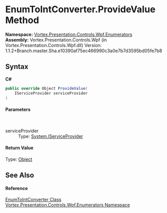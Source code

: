 # EnumToIntConverter.ProvideValue Method 
 

**Namespace:**&nbsp;<a href="N_Vortex_Presentation_Controls_Wpf_Enumerators.md">Vortex.Presentation.Controls.Wpf.Enumerators</a><br />**Assembly:**&nbsp;Vortex.Presentation.Controls.Wpf (in Vortex.Presentation.Controls.Wpf.dll) Version: 1.1.2+Branch.master.Sha.e10390af75ec466990c3a0e7b7d3595bd05fe7b8

## Syntax

**C#**<br />
``` C#
public override Object ProvideValue(
	IServiceProvider serviceProvider
)
```


#### Parameters
&nbsp;<dl><dt>serviceProvider</dt><dd>Type: <a href="http://msdn2.microsoft.com/en-us/library/zbywf1tw" target="_blank">System.IServiceProvider</a><br /></dd></dl>

#### Return Value
Type: <a href="http://msdn2.microsoft.com/en-us/library/e5kfa45b" target="_blank">Object</a>

## See Also


#### Reference
<a href="T_Vortex_Presentation_Controls_Wpf_Enumerators_EnumToIntConverter.md">EnumToIntConverter Class</a><br /><a href="N_Vortex_Presentation_Controls_Wpf_Enumerators.md">Vortex.Presentation.Controls.Wpf.Enumerators Namespace</a><br />